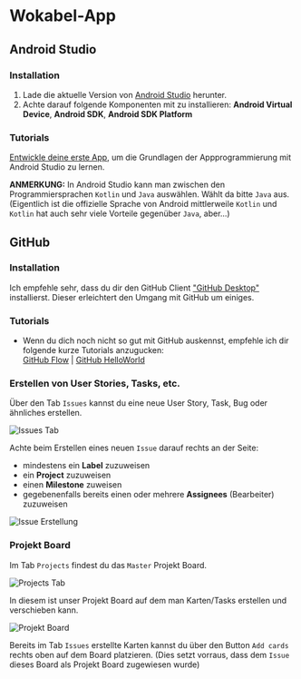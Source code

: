 # Wokabel-App

## Android Studio
### Installation
1. Lade die aktuelle Version von [Android Studio](https://developer.android.com/studio/) herunter.
2. Achte darauf folgende Komponenten mit zu installieren: **Android Virtual Device**, **Android SDK**, **Android SDK Platform**
### Tutorials
[Entwickle deine erste App](https://developer.android.com/training/basics/firstapp/), um die Grundlagen der Appprogrammierung mit Android Studio zu lernen.

**ANMERKUNG:** In Android Studio kann man zwischen den Programmiersprachen `Kotlin` und `Java` auswählen. Wählt da bitte `Java` aus. (Eigentlich ist die offizielle Sprache von Android mittlerweile `Kotlin` und `Kotlin` hat auch sehr viele Vorteile gegenüber `Java`, aber...)

## GitHub
### Installation
Ich empfehle sehr, dass du dir den GitHub Client ["GitHub Desktop"](https://desktop.github.com) installierst.
Dieser erleichtert den Umgang mit GitHub um einiges.
### Tutorials
- Wenn du dich noch nicht so gut mit GitHub auskennst, empfehle ich dir folgende kurze Tutorials anzugucken: 
<br>[GitHub Flow](https://guides.github.com/introduction/flow/) | [GitHub HelloWorld](https://guides.github.com/activities/hello-world/)
### Erstellen von User Stories, Tasks, etc.
Über den Tab `Issues` kannst du eine neue User Story, Task, Bug oder ähnliches erstellen.

![Issues Tab](https://i.imgur.com/pywjgbN.png)

Achte beim Erstellen eines neuen `Issue` darauf rechts an der Seite: 
- mindestens ein **Label** zuzuweisen
- ein **Project** zuzuweisen
- einen **Milestone** zuweisen
- gegebenenfalls bereits einen oder mehrere **Assignees** (Bearbeiter) zuzuweisen

![Issue Erstellung](https://i.imgur.com/shZD6wH.png)

### Projekt Board
Im Tab `Projects` findest du das `Master` Projekt Board.

![Projects Tab](https://i.imgur.com/yoCQOU3.png)

In diesem ist unser Projekt Board auf dem man Karten/Tasks erstellen und verschieben kann.

![Projekt Board](https://i.imgur.com/jF3y5pE.png)

Bereits im Tab `Issues` erstellte Karten kannst du über den Button `Add cards` rechts oben auf dem Board platzieren. (Dies setzt vorraus, dass dem `Issue` dieses Board als Projekt Board zugewiesen wurde)
